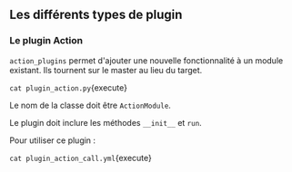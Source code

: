 ## Les différents types de plugin

### Le plugin Action

`action_plugins` permet d'ajouter une nouvelle fonctionnalité à un module existant. Ils tournent sur le master au lieu du target.

`cat plugin_action.py`{execute}

Le nom de la classe doit être `ActionModule`.

Le plugin doit inclure les méthodes `__init__` et `run`.

Pour utiliser ce plugin :

`cat plugin_action_call.yml`{execute}

